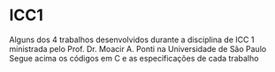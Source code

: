 # ICC1
Alguns dos 4 trabalhos desenvolvidos durante a disciplina de ICC 1 ministrada pelo Prof. Dr. Moacir A. Ponti na Universidade de São Paulo
Segue acima os códigos em C e as especificações de cada trabalho
